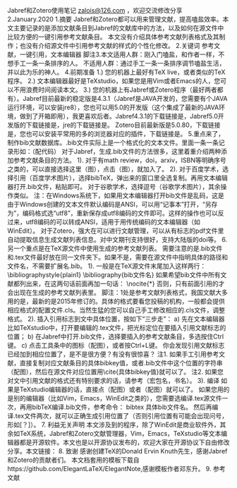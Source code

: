 Jabref和Zotero使用笔记
		zalois@126.com ，欢迎交流修改分享
			2.January.2020
1.摘要
Jabref和Zotero都可以用来管理文献，提高嗑盐效率。本文主要记录的是添加文献条目到Jabref的文献库中的方法，以及如何在源文件中比较方便的一键引用参考文献条目。
本文没有介绍具体参考文献列表格式及其制作；也没有介绍源文件中引用参考文献的样式的个性化修改。
2.关键词
参考文献，一键引用，文本编辑器
脚注3.本文适用人群：刚入门嗑盐，和作者一样，不想手工一条一条排序的人。
不适用人群：通过手工一条一条排序调节嗑盐生活，并以此为乐的神人。
4.前期准备
1.) 您的机器上最好有TeX live，或者类似的TeX程序。
2.) 文本编辑器最好是TeXstudio，如果您是用Vim或者Emacs的人，您可以不用浪费时间阅读本文。
3.) 您的机器上有Jabref或Zotero程序（最好两者都有）。Jabref目前最新的稳定版是4.3.1（Jabref是JAVA开发的，您需要有个JAVA运行环境，可以安装jre8），您也可以用5.0的开发版（这个集成了最新的JAVA环境，做到了开箱即用），我更喜欢后者。Jabref4.3.1的下载链接是，Jabref5.0开发版的下载链接是，jre的下载链接是。
Zotero目前最新版是5.0.80，下载链接是，您也可以安装平常用的多的浏览器对应的插件，下载链接是。
5.重点来了，制作bib文献数据库。.bib文件实际上是一个格式化的文本文件。里面一条一条记录形如：（配代码）
对于Jabref，生成.bib文件的方法很多，这里着重介绍两种添加参考文献条目的方法。
1). 对于有math review，doi，arxiv，ISBN等明确序号之类的，可以直接选择这里（图），点击（图），就加入了。
2). 对于百度学术，选择引用（百度学术图片），选择bibTeX，弹出来的窗口里全选复制。再用文本编辑器打开.bib文件，粘贴即可。
对于谷歌学术，选择逗号（谷歌学术图片），其余操作类似。
注：在Windows系统下，如果用文本编辑器打开bib文件是乱码，这是由于Windows创建的文本文件默认编码是ANSI，可以用“记事本”打开，“另存为”，编码格式选“utf8”，重新保存成utf8编码的文件即可。这样的操作也可以反过来，utf8编码的可以转成ANSI，适用于用传统编码的文本编辑器（如WinEdit）。
对于Zotero，强大在可以进行文献管理，可以从有标志的pdf文件里自动提取信息生成文献列表信息。对中文期刊支持很好，支持大陆版的doi等。
6.另一个重点是在TeX源文件中使用生成的参考文献列表。
需要注意的是.bib文件和.tex文件最好放在同一文件夹下。如果不是，需要在源文件中指明具体的路径和文件名，不需要扩展名.bib。
1). 一般是在TeX源文件末尾加入这样两行：
\bibliographystyle{plain1}
\bibliography{bib文件名}
如果希望bib文件中所有文献都列出来，在这两句话前面再加一句话：
\nocite{*}
否则，只有前面引用的才会出现在生成的参考文献列表里。
脚注：1处是参考文献列表格式，我国文献大多用的是，最新的是2015年修订的。具体的格式要看您投稿的机构，一般都会提供相应格式的配置文件.cls。当然生猛的您可以自己手工修改相应的.cls文件，调整格式。
2). 插入引用标志到文中具体位置，按如下“三步走”：
a) 先在文本编辑器比如TeXstudio中，打开要编辑的.tex文件，把光标定位在要插入引用文献标志的位置；
b) 在Jabref中打开.bib文件，选择要插入的参考文献条目，多选按住Ctrl键。
c) 点击工具条中的图标（配图），或者按Ctrl+L键。
你会发现引用文献标志已经加到相应位置了，是不是很方便？有没有很惊喜？
注1. 如果手工引用参考文献，直接复制对应文献条目的具体bibkey值，或者.bib文件中这个位置的字符串（配图），然后在源文件对应位置用\cite{具体bibkey值}就可以了。
注2. 如果您对文中引用文献的格式还有特别要求的话，请参考（宏包名，书名）。
3). 编译
如果是TeXstudio编辑器的话，直接点（配图）或者（配图）就可以了。
如果您用的是别的编辑器（比如Vim，Emacs，WinEdit之类的），您需要选编译.tex源文件一次，再用bibTeX编译.bib文件，参考命令： bibtex   具体bib文件名。
然后再编译.tex文件两次，就可以正确生成引用位置了（否则引用位置有可能会出现问号，形如[？]）。
7. 利益无关声明
本文涉及到的程序，除了WinEdit是商业软件外，其余如TeX系统，Jabref和Zotero文献管理器，Vim，Emacs，TeXstudio等文本编辑器都是开源软件。本文也是以开源协议发布的，欢迎大家在开源协议下自由修改分享。本文链接：
8. 致谢
感谢创建TeX的Donald Ervin Knuth先生，感谢Jabref和Zotero的贡献者们。
本文档套用的模板下载自https://github.com/ElegantLaTeX/ElegantNote,感谢模板作者邓东升。
9. 参考文献
